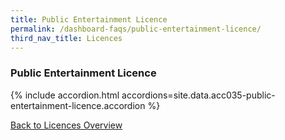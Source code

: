 ```yaml
---
title: Public Entertainment Licence
permalink: /dashboard-faqs/public-entertainment-licence/
third_nav_title: Licences
---
```


### Public Entertainment Licence

{% include accordion.html accordions=site.data.acc035-public-entertainment-licence.accordion %}

[Back to Licences Overview](/licences/)